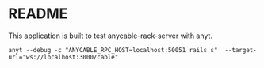 # README

This application is built to test  anycable-rack-server with anyt.

```
anyt --debug -c "ANYCABLE_RPC_HOST=localhost:50051 rails s"  --target-url="ws://localhost:3000/cable"
```
